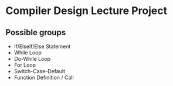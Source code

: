 # Compiler Design Lecture Project

## Possible groups
- If/ElseIf/Else Statement
- While Loop
- Do-While Loop
- For Loop
- Switch-Case-Default
- Function Definition / Call
